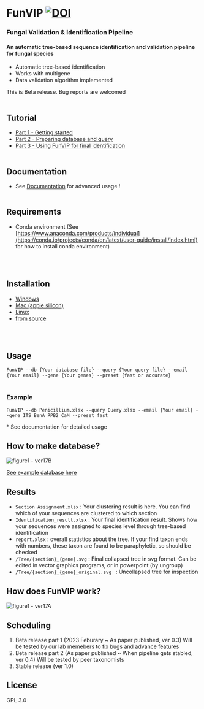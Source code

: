 
# FunVIP [![DOI](https://zenodo.org/badge/588465720.svg)](https://zenodo.org/doi/10.5281/zenodo.10714946)
### **Fun**gal **V**alidation & **I**dentification **P**ipeline
#### An automatic tree-based sequence identification and validation pipeline for fungal species

- Automatic tree-based identification
- Works with multigene
- Data validation algorithm implemented

This is Beta release. Bug reports are welcomed
<br><br/>

## Tutorial
* [Part 1 - Getting started](https://github.com/Changwanseo/FunVIP/edit/main/tutorial/tutorial.md)
* [Part 2 - Preparing database and query]()
* [Part 3 - Using FunVIP for final identification]()
<br><br/>
## Documentation
* See [Documentation](https://github.com/Changwanseo/FunVIP/blob/main/Documentation.md) for advanced usage !
<br><br/>
## Requirements
- Conda environment (See [https://www.anaconda.com/products/individual](https://conda.io/projects/conda/en/latest/user-guide/install/index.html) for how to install conda environment)
<!--
## Installation with conda (May not work with Linux or Mac)
1. ```conda create -n FunVO{ python=3.10```
2. ```conda activate FunVIP```
3. ```conda install -c cwseo FunVIP```
4. run ```FunVIP --test Terrei --email [your email] ``` to check installation
If this one fails, use next one
-->
<br><br/>
## Installation
* [Windows]()
* [Mac (apple silicon)]()
* [Linux]()
* [from source]()
<!--
### Windows
1. ```conda create -n FunVIP python>=3.9```
2. ```conda activate FunVIP```
3. ```pip install FunVIP```
4. run ```FunVIP --test Terrei --email [your email] ``` to check installation

* For upgrade use this command
``` pip install FunVIP --upgrade ```

### Linux
1. ```conda create -n FunVIP python>=3.9```
2. ```conda activate FunVIP```
3. ```pip install FunVIP```
4. ```conda config --add channels conda-forge```
5. ```conda install -c bioconda raxml iqtree "modeltest-ng>=0.1.7" mmseqs2 "blast>=2.12" mafft trimal gblocks fasttree```
6. run ```FunVIP --test Terrei --email [your email] ``` to check installation


* For intel mac system, this method may work, but we couldn't test it because we don't have any intel mac device. We're looking for feedbacks in intel mac

### Apple Silicon Mac
1. ```softwareupdate --install-rosetta```
2. ```CONDA_SUBDIR=osx-64 conda create -n FunVIP python>=3.9```
3. ```conda activate FunVIP```
4. ```conda config --env --set subdir osx-64```
5. ```conda install pyqt```
6. ```pip install FunVIP```
7. ```conda install -c bioconda raxml iqtree mmseqs2 "blast>=2.12" mafft trimal gblocks fasttree```
8. run ```FunVIP --test Terrei --email [your email] ``` to check installation

### Installation from source (For developers and core users)
* this is for developmental steps
1. ```git clone https://github.com/Changwanseo/FunVIP.git```
2. Move to ```~/FunVIP```
3. ```conda create -n FunVIP python=3.10```
4. ```conda activate FunVIP```
5. ```pip install ./```
6. run ```FunVIP --test Terrei --email [your email]``` to check installation
-->
<br><br/>
## Usage
```FunVIP --db {Your database file} --query {Your query file} --email {Your email} --gene {Your genes} --preset {fast or accurate}```
<br><br/>
### Example
```FunVIP --db Penicillium.xlsx --query Query.xlsx --email {Your email} --gene ITS BenA RPB2 CaM --preset fast```


\* See documentation for detailed usage



<!--### GUI mode (\*Currently under development)
1. Go to ~/FunID-dev
2. ```streamlit run FunID_GUI.py```
* GUI run is on experimental
* If you want to edit GUI options, edit ```Option_manager.xlsx``` and variables in ```FunID_GUI.py```

### Server mode (\* Currently under development)-->



## How to make database?
![figure1 - ver17B](https://github.com/user-attachments/assets/0043e6f6-7470-4c2b-bc96-b51f41c43ee4)




[See example database here](https://github.com/Changwanseo/FunVIP/blob/main/funvip/test_dataset/penicillium/DB/DB_Penicillium.xlsx)


<!--## 
## What query formats can be used?
#### Query formats can be either 
fasta (```.fa```, ```.fna```, ```.fas```, ```.fasta```, ```.txt```) or
tabular (```.xlsx```, ```.csv```,  ```.parquet```, ```.ftr```) form

- fasta form : Do not use ambiguous accessions in your fasta name. For example, accessions "A1234" and "A123" can be confused in pipeline. Section and genus name of the sequences will be automatically assigned according to your database. So if you want to fix it, use tabular form
- tabular form : your table should include ```ID```, and ```{gene names}``` (highly recommended for multigene analysis)-->

<!--## Tips for method selection
* SEARCH_METHOD : blast is faster for smaller dataset, while mmseqs are faster in huge dataset, but consumes a lot of memory
* ALIGNMENT_METHOD : currently mafft is only available.
* TRIMMING_METHOD : use trimal or gblocks, in your favor. gblocks usally cuts more, but can be differ by advanced option. Use none if you have enough time and resource for calculation
* MODEL_METHOD : model method is currently not working good enough please wait
* TREE_METHOD : fasttree is fastest, but least accurate (However, still a lot accurate than NJ tree). It is treated that iqtree is faster but slightly less accurate than raxml, but iqtree requires at least 1000 bootstrap. So in case of speed, raxml could be a little bit faster when low bootstrap selected-->

## Results
* ```Section Assignment.xlsx``` : Your clustering result is here. You can find which of your sequences are clustered to which section 
* ```Identification_result.xlsx``` : Your final identification result. Shows how your sequences were assigned to species level through tree-based identification
* ```report.xlsx``` : overall statistics about the tree. If your find taxon ends with numbers, these taxon are found to be paraphyletic, so should be checked
* ```/Tree/{section}_{gene}.svg``` : Final collapsed tree in svg format. Can be edited in vector graphics programs, or in powerpoint (by ungroup)
* ```/Tree/{section}_{gene}_original.svg ``` : Uncollapsed tree for inspection

## How does FunVIP work?
![figure1 - ver17A](https://github.com/user-attachments/assets/22a50a62-14e8-41a7-87a0-8f5a1f9c3f62)

## Scheduling
1. Beta release part 1 (2023 Feburary ~ As paper published, ver 0.3)
Will be tested by our lab memebers to fix bugs and advance features
2. Beta release part 2 (As paper published ~ When pipeline gets stabled, ver 0.4)
Will be tested by peer taxonomists
3. Stable release (ver 1.0)





## License
GPL 3.0

